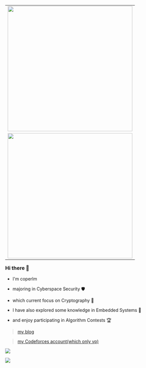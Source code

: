 <table align='right'>
<tr><td><img src="https://github-readme-stats.vercel.app/api?username=coperlm&count_private=true&show_icons=true&theme=cobalt" width="400"></td></tr>
<tr><td><img src="https://stats.justsong.cn/api/nowcoder?id=962349743" width="400" /></td></tr>
</table>

### Hi there 👋

- I'm coperlm

- majoring in Cyberspace Security 🛡️
  
- which current focus on Cryptography 🔐
  
- I have also explored some knowledge in Embedded Systems 🤖

- and enjoy participating in Algorithm Contests 🏆

> [my blog](https://coperlm.github.io/)

> [my Codeforces account(which only vp)](https://codeforces.com/profile/coperlm)

![](https://github-readme-activity-graph.vercel.app/graph?username=coperlm&theme=react-dark)

![](https://github-profile-trophy.vercel.app/?username=coperlm)

